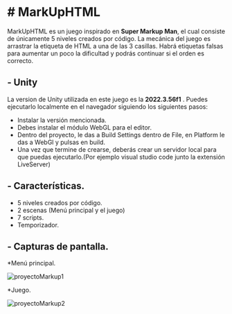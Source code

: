 # # MarkUpHTML

MarkUpHTML es un juego inspirado en **Super Markup Man**, el cual consiste de únicamente 5 niveles creados por código. La mecánica del juego es arrastrar la etiqueta de HTML a una de las 3 casillas. Habrá etiquetas falsas para aumentar un poco la dificultad y podrás continuar si el orden es correcto.

##  -   Unity

La version de Unity utilizada en este juego es la **2022.3.56f1** . Puedes ejecutarlo localmente en el navegador siguiendo los siguientes pasos:
* Instalar la versión mencionada.
* Debes instalar el módulo WebGL para el editor.
* Dentro del proyecto, le das a Build Settings dentro de File, en Platform le das a WebGl y pulsas en build.
* Una vez que termine de crearse, deberás crear un servidor local para que puedas ejecutarlo.(Por ejemplo visual studio code junto la extensión LiveServer)
## -   Características.
-   5 niveles creados por código.
-    2 escenas (Menú principal y el juego)
-  7 scripts.
- Temporizador.

## -   Capturas de pantalla.

*Menú principal.

![proyectoMarkup1](https://github.com/user-attachments/assets/5d68b097-f203-4bcf-9630-fd230148072a)

*Juego.

![proyectoMarkup2](https://github.com/user-attachments/assets/d60672dd-a007-479d-a661-b70d5833f365)
